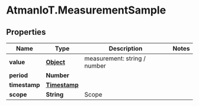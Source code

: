 # AtmanIoT.MeasurementSample

## Properties

Name | Type | Description | Notes
------------ | ------------- | ------------- | -------------
**value** | [**Object**](.md) | measurement: string / number | 
**period** | **Number** |  | 
**timestamp** | [**Timestamp**](Timestamp.md) |  | 
**scope** | **String** | Scope | 


